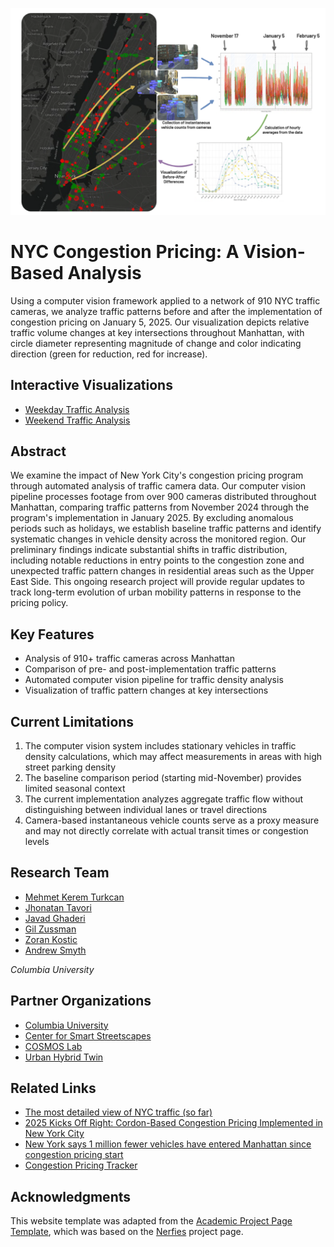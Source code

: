 <p align="center">
  <img src="https://github.com/mkturkcan/congestionpricing/blob/master/static/images/title.png?raw=true"  width="1200" />
</p>

# NYC Congestion Pricing: A Vision-Based Analysis

Using a computer vision framework applied to a network of 910 NYC traffic cameras, we analyze traffic patterns before and after the implementation of congestion pricing on January 5, 2025. Our visualization depicts relative traffic volume changes at key intersections throughout Manhattan, with circle diameter representing magnitude of change and color indicating direction (green for reduction, red for increase).

## Interactive Visualizations

- [Weekday Traffic Analysis](weekday.html)
- [Weekend Traffic Analysis](weekend.html)

## Abstract

We examine the impact of New York City's congestion pricing program through automated analysis of traffic camera data. Our computer vision pipeline processes footage from over 900 cameras distributed throughout Manhattan, comparing traffic patterns from November 2024 through the program's implementation in January 2025. By excluding anomalous periods such as holidays, we establish baseline traffic patterns and identify systematic changes in vehicle density across the monitored region. Our preliminary findings indicate substantial shifts in traffic distribution, including notable reductions in entry points to the congestion zone and unexpected traffic pattern changes in residential areas such as the Upper East Side. This ongoing research project will provide regular updates to track long-term evolution of urban mobility patterns in response to the pricing policy.

## Key Features

- Analysis of 910+ traffic cameras across Manhattan
- Comparison of pre- and post-implementation traffic patterns
- Automated computer vision pipeline for traffic density analysis
- Visualization of traffic pattern changes at key intersections

## Current Limitations

1. The computer vision system includes stationary vehicles in traffic density calculations, which may affect measurements in areas with high street parking density
2. The baseline comparison period (starting mid-November) provides limited seasonal context
3. The current implementation analyzes aggregate traffic flow without distinguishing between individual lanes or travel directions
4. Camera-based instantaneous vehicle counts serve as a proxy measure and may not directly correlate with actual transit times or congestion levels

## Research Team

- [Mehmet Kerem Turkcan](https://keremturkcan.com)
- [Jhonatan Tavori](https://www.cs.tau.ac.il/~jhonatant/)
- [Javad Ghaderi](https://www.ee.columbia.edu/~jghaderi/)
- [Gil Zussman](https://wimnet.ee.columbia.edu/people/gil-zussman/)
- [Zoran Kostic](https://www.aidl.ee.columbia.edu/)
- [Andrew Smyth](https://www.columbia.edu/cu/civileng/smyth/index.html)

*Columbia University*

## Partner Organizations

- [Columbia University](https://www.columbia.edu)
- [Center for Smart Streetscapes](https://cs3-erc.org)
- [COSMOS Lab](https://www.cosmos-lab.org/)
- [Urban Hybrid Twin](https://digitaltwin.engineering.columbia.edu/)

## Related Links

- [The most detailed view of NYC traffic (so far)](https://www.mta.info/article/most-detailed-view-of-nyc-traffic-so-far)
- [2025 Kicks Off Right: Cordon-Based Congestion Pricing Implemented in New York City](https://inrix.com/blog/2025-kicks-off-right-cordon-based-congestion-pricing-implemented-in-new-york-city/)
- [New York says 1 million fewer vehicles have entered Manhattan since congestion pricing start](https://www.msn.com/en-us/urban-infrastructure/transportation-infrastructure/new-york-says-1-million-fewer-vehicles-have-entered-manhattan-since-congestion-pricing-start/ar-AA1y5eBF)
- [Congestion Pricing Tracker](https://www.congestion-pricing-tracker.com/)

## Acknowledgments

This website template was adapted from the [Academic Project Page Template](https://github.com/eliahuhorwitz/Academic-project-page-template), which was based on the [Nerfies](https://nerfies.github.io) project page.